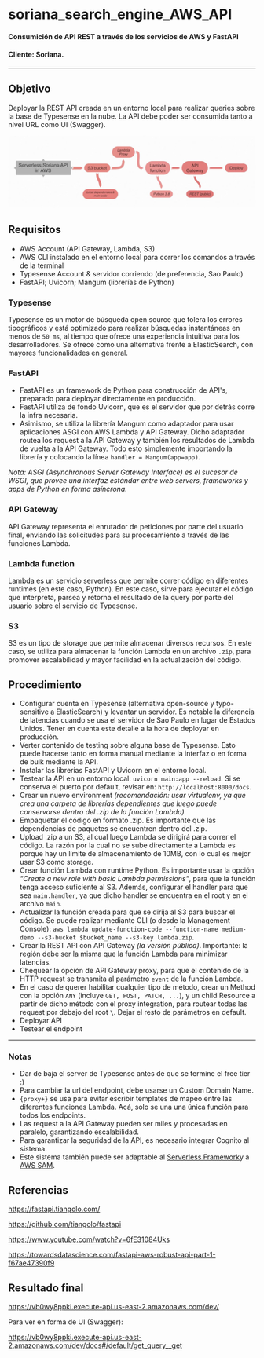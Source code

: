 # soriana_search_engine_AWS_API
#### Consumición de API REST a través de los servicios de AWS y FastAPI
#### Cliente: Soriana.
---
## Objetivo
Deployar la REST API creada en un entorno local para realizar queries sobre la base de Typesense en la nube. 
La API debe poder ser consumida tanto a nivel URL como UI (Swagger).

![Workflow](https://github.com/JuanMartinElorriaga/soriana_search_engine_AWS_API/blob/master/search_engine/references/serverless_soriana)

## Requisitos
- AWS Account (API Gateway, Lambda, S3)
- AWS CLI instalado en el entorno local para correr los comandos a través de la terminal
- Typesense Account & servidor corriendo (de preferencia, Sao Paulo)
- FastAPI; Uvicorn; Mangum (librerías de Python)

### Typesense
Typesense es un motor de búsqueda open source que tolera los errores tipográficos y está optimizado para realizar búsquedas instantáneas en menos de `50 ms`, al tiempo que ofrece una experiencia intuitiva para los desarrolladores. Se ofrece como una alternativa frente a ElasticSearch, con mayores funcionalidades en general.

### FastAPI
- FastAPI es un framework de Python para construcción de API's, preparado para deployar directamente en producción.
- FastAPI utiliza de fondo Uvicorn, que es el servidor que por detrás corre la infra necesaria.
- Asimismo, se utiliza la librería Mangum como adaptador para usar aplicaciones ASGI con AWS Lambda y API Gateway. Dicho adaptador routea los request a la API Gateway y también los resultados de Lambda de vuelta a la API Gateway. Todo esto simplemente importando la librería y colocando la línea `handler = Mangum(app=app)`.

_Nota: ASGI (Asynchronous Server Gateway Interface) es el sucesor de WSGI, que provee una interfaz estándar entre web servers, frameworks y apps de Python en forma asíncrona._


### API Gateway
API Gateway representa el enrutador de peticiones por parte del usuario final, enviando las solicitudes para su procesamiento a través de las funciones Lambda.

### Lambda function
Lambda es un servicio serverless que permite correr código en diferentes runtimes (en este caso, Python). En este caso, sirve para ejecutar el código que interpreta, parsea y retorna el resultado de la query por parte del usuario sobre el servicio de Typesense.

### S3
S3 es un tipo de storage que permite almacenar diversos recursos. En este caso, se utiliza para almacenar la función Lambda en un archivo `.zip`, para promover escalabilidad y mayor facilidad en la actualización del código.

## Procedimiento
- Configurar cuenta en Typesense (alternativa open-source y typo-sensitive a ElasticSearch) y levantar un servidor. Es notable la diferencia de latencias cuando se usa el servidor de Sao Paulo en lugar de Estados Unidos. Tener en cuenta este detalle a la hora de deployar en producción.
- Verter contenido de testing sobre alguna base de Typesense. Esto puede hacerse tanto en forma manual mediante la interfaz o en forma de bulk mediante la API.
- Instalar las librerías FastAPI y Uvicorn en el entorno local.
- Testear la API en un entorno local: `uvicorn main:app --reload`. Si se conserva el puerto por default, revisar en: `http://localhost:8000/docs`.
- Crear un nuevo environment _(recomendación: usar virtualenv, ya que crea una carpeta de librerías dependientes que luego puede conservarse dentro del .zip de la función Lambda)_
- Empaquetar el código en formato .zip. Es importante que las dependencias de paquetes se encuentren dentro del .zip.
- Upload .zip a un S3, al cual luego Lambda se dirigirá para correr el código. La razón por la cual no se sube directamente a Lambda es porque hay un límite de almacenamiento de 10MB, con lo cual es mejor usar S3 como storage.
- Crear función Lambda con runtime Python. Es importante usar la opción _"Create a new role with basic Lambda permissions"_, para que la función tenga acceso suficiente al S3. Además, configurar el handler para que sea `main.handler`, ya que dicho handler se encuentra en el root y en el archivo `main`.
- Actualizar la función creada para que se dirija al S3 para buscar el código. Se puede realizar mediante CLI (o desde la Management Console): `aws lambda update-function-code --function-name medium-demo --s3-bucket $bucket_name --s3-key lambda.zip`.
- Crear la REST API con API Gateway _(la versión pública)_. Importante: la región debe ser la misma que la función Lambda para minimizar latencias.
- Chequear la opción de API Gateway proxy, para que el contenido de la HTTP request se transmita al parámetro `event` de la función Lambda. 
- En el caso de querer habilitar cualquier tipo de método, crear un Method con la opción `ANY` (incluye `GET, POST, PATCH, ...`), y un child Resource a partir de dicho método con el proxy integration, para routear todas las request por debajo del root `\`. Dejar el resto de parámetros en default.
- Deployar API
- Testear el endpoint

---
### Notas 
- Dar de baja el server de Typesense antes de que se termine el free tier :)
- Para cambiar la url del endpoint, debe usarse un Custom Domain Name.
- `{proxy+}` se usa para evitar escribir templates de mapeo entre las diferentes funciones Lambda. Acá, solo se una una única función para todos los endpoints. 
- Las request a la API Gateway pueden ser miles y procesadas en paralelo, garantizando escalabilidad.
- Para garantizar la seguridad de la API, es necesario integrar Cognito al sistema.
- Este sistema también puede ser adaptable al [Serverless Framework](https://github.com/jordaneremieff/serverless-mangum-examples/tree/main/fastapi-example)y a [AWS SAM](https://docs.aws.amazon.com/serverless-application-model/latest/developerguide/what-is-sam.html).
## Referencias
https://fastapi.tiangolo.com/

https://github.com/tiangolo/fastapi

https://www.youtube.com/watch?v=6fE31084Uks

https://towardsdatascience.com/fastapi-aws-robust-api-part-1-f67ae47390f9


## Resultado final
https://vb0wy8ppki.execute-api.us-east-2.amazonaws.com/dev/

Para ver en forma de UI (Swagger):

https://vb0wy8ppki.execute-api.us-east-2.amazonaws.com/dev/docs#/default/get_query__get
